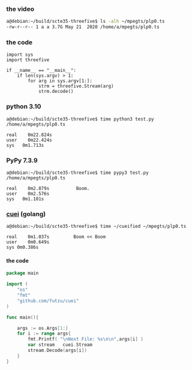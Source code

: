 ### the video
```sh
a@debian:~/build/scte35-threefive$ ls -alh ~/mpegts/plp0.ts
-rw-r--r-- 1 a a 3.7G May 21  2020 /home/a/mpegts/plp0.ts
```

### the code
```python3
import sys
import threefive

if __name__ == "__main__":
    if len(sys.argv) > 1:
        for arg in sys.argv[1:]:
            strm = threefive.Stream(arg)
            strm.decode()
```
### python 3.10
```
a@debian:~/build/scte35-threefive$ time python3 test.py /home/a/mpegts/plp0.ts

real	0m22.824s
user	0m22.424s
sys	  0m1.713s
```
### PyPy 7.3.9

```
a@debian:~/build/scte35-threefive$ time pypy3 test.py /home/a/mpegts/plp0.ts

real	0m2.879s          Boom.
user	0m2.576s
sys	  0m1.101s
```
### [cuei](https://github.com/cuei) (golang)


```
a@debian:~/build/scte35-threefive$ time ~/cueified ~/mpegts/plp0.ts

real	0m1.037s         Boom << Boom
user	0m0.649s
sys	0m0.386s
```


#### the code
```go
package main

import (
	"os"
	"fmt"
	"github.com/futzu/cuei"
)

func main(){

	args := os.Args[1:]
	for i := range args{
		fmt.Printf( "\nNext File: %s\n\n",args[i] )
		var stream   cuei.Stream
		stream.Decode(args[i])
	}
} 

```
